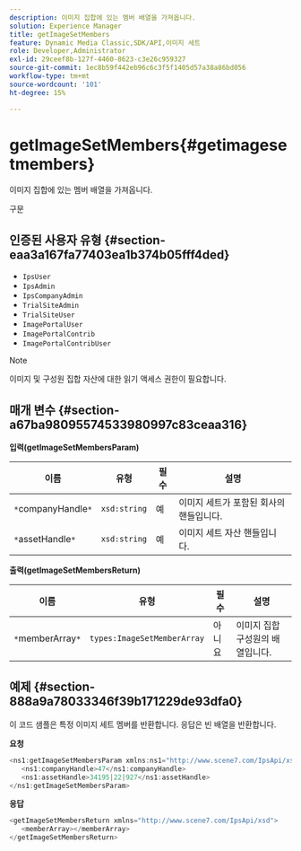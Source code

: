 ```yaml
---
description: 이미지 집합에 있는 멤버 배열을 가져옵니다.
solution: Experience Manager
title: getImageSetMembers
feature: Dynamic Media Classic,SDK/API,이미지 세트
role: Developer,Administrator
exl-id: 29ceef8b-127f-4460-8623-c3e26c959327
source-git-commit: 1ec8b59f442eb96c6c3f5f1405d57a38a86bd056
workflow-type: tm+mt
source-wordcount: '101'
ht-degree: 15%

---
```


# getImageSetMembers{#getimagesetmembers}

이미지 집합에 있는 멤버 배열을 가져옵니다.

구문

## 인증된 사용자 유형 {#section-eaa3a167fa77403ea1b374b05fff4ded}

* `IpsUser`
* `IpsAdmin`
* `IpsCompanyAdmin`
* `TrialSiteAdmin`
* `TrialSiteUser`
* `ImagePortalUser`
* `ImagePortalContrib`
* `ImagePortalContribUser`

>[!NOTE]
>
>이미지 및 구성원 집합 자산에 대한 읽기 액세스 권한이 필요합니다.

## 매개 변수 {#section-a67ba98095574533980997c83ceaa316}

**입력(getImageSetMembersParam)**

| 이름 | 유형 | 필수 | 설명 |
|---|---|---|---|
| `*`companyHandle`*` | `xsd:string` | 예 | 이미지 세트가 포함된 회사의 핸들입니다. |
| `*`assetHandle`*` | `xsd:string` | 예 | 이미지 세트 자산 핸들입니다. |

**출력(getImageSetMembersReturn)**

| 이름 | 유형 | 필수 | 설명 |
|---|---|---|---|
| `*`memberArray`*` | `types:ImageSetMemberArray` | 아니요 | 이미지 집합 구성원의 배열입니다. |

## 예제 {#section-888a9a78033346f39b171229de93dfa0}

이 코드 샘플은 특정 이미지 세트 멤버를 반환합니다. 응답은 빈 배열을 반환합니다.

**요청**

```java
<ns1:getImageSetMembersParam xmlns:ns1="http://www.scene7.com/IpsApi/xsd">
   <ns1:companyHandle>47</ns1:companyHandle>
   <ns1:assetHandle>34195|22|927</ns1:assetHandle>
</ns1:getImageSetMembersParam>
```

**응답**

```java
<getImageSetMembersReturn xmlns="http://www.scene7.com/IpsApi/xsd">
   <memberArray></memberArray>
</getImageSetMembersReturn>
```
